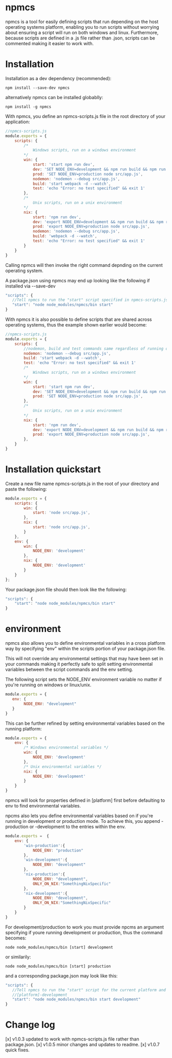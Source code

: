 # npmcs

npmcs is a tool for easily defining scripts that run depending on the host operating systems platform,
enabling you to run scripts without worrying about ensuring a script will run on both windows and linux. 
Furthermore, because scripts are defined in a .js file rather than .json, scripts can be commented
making it easier to work with.

# Installation

Installation as a dev dependency (recommended):

`npm install --save-dev npmcs`

alternatively npmcs can be installed globablly:

`npm install -g npmcs`


With npmcs, you define an npmcs-scripts.js file in the root directory of your application:
```javascript
//npmcs-scripts.js
module.exports = {
	scripts: {
		/*
            Windows scripts, run on a windows environment
        */
		win: {
			start: 'start npm run dev',
			dev: 'SET NODE_ENV=development && npm run build && npm run nodemon',
			prod: 'SET NODE_ENV=production node src/app.js',
			nodemon: 'nodemon --debug src/app.js',
			build: 'start webpack -d --watch',
			test: 'echo "Error: no test specified" && exit 1'
		},
		/*
            Unix scripts, run on a unix environment
        */
		nix: {
			start: 'npm run dev',
			dev: 'export NODE_ENV=development && npm run build && npm run nodemon',
			prod: 'export NODE_ENV=production node src/app.js',
			nodemon: 'nodemon --debug src/app.js',
			build: 'webpack -d --watch',
			test: 'echo "Error: no test specified" && exit 1'
		}
	}
}
 ``` 

 Calling npmcs will then invoke the right command depnding on the current operating system. 
 
A package.json using npmcs may end up looking like the following if installed via --save-dev
 ```javascript
"scripts": {
    //Tell npmcs to run the "start" script specified in npmcs-scripts.js
    "start": "node node_modules/npmcs/bin start"
}
```

With npmcs it is also possible to define scripts that are shared across operating systems,
thus the example shown earlier would become:

```javascript
//npmcs-scripts.js
module.exports = {
	scripts: {
		//nodemon, build and test commands same regardless of running on windows/linux (remove duplication)
		nodemon: 'nodemon --debug src/app.js',
		build: 'start webpack -d --watch',
		test: 'echo "Error: no test specified" && exit 1'
		/*
            Windows scripts, run on a windows environment
        */
		win: {
			start: 'start npm run dev',
			dev: 'SET NODE_ENV=development && npm run build && npm run nodemon',
			prod: 'SET NODE_ENV=production node src/app.js',
		},
		/*
            Unix scripts, run on a unix environment
        */
		nix: {
			start: 'npm run dev',
			dev: 'export NODE_ENV=development && npm run build && npm run nodemon',
			prod: 'export NODE_ENV=production node src/app.js',
		},
	}
}
 ``` 

# Installation quickstart

Create a new file name npmcs-scripts.js in the root of your directory and paste the following:

```javascript
module.exports = {
	scripts: {
		win: {
			start: 'node src/app.js',
		},
		nix: {
			start: 'node src/app.js',
		}
	},
	env: {
		win: {
			NODE_ENV: 'development'
		},
		nix: {
			NODE_ENV: 'development'
		}
	}
};
```

Your package.json file should then look like the following:

```javascript
"scripts": {
    "start": "node node_modules/npmcs/bin start"
}
```


# environment
 npmcs also allows you to define environmental variables in a cross platform way by specifying "env" within the scripts portion of your package.json file. 
 
 This will not override any environmental settings that may have been set in your commands making it perfectly safe
 to split setting environmental variables between the script commands and the env setting.

 The following script sets the NODE_ENV environment variable no matter if you're running on windows or linux/unix.
 ```javascript
module.exports = {
    env: {
         NODE_ENV: "development"
    }
}
 ``` 

 This can be further refined by setting environmental variables based on the running platform:

```javascript
module.exports = {
    env: {
		/* Windows environmental variables */
		win: {
			NODE_ENV: 'development'
		},
		/* Unix environmental variables */
		nix: {
			NODE_ENV: 'development'
		}
	}
}
 ``` 

 npmcs will look for properties defined in [platform] first before defaulting to env to find environmental variables. 


 npcms also lets you define environmental variables based on if you're running in development or production mode.
 To achieve this, you append -production or -development to the entries within the env.

```javascript
module.exports =  {
    env: {
        'win-production':{
            NODE_ENV: "production"
        },
        'win-development':{
            NODE_ENV: "development"
        },
        'nix-production':{
            NODE_ENV: "development",
            ONLY_ON_NIX:"SomethingNixSpecific"
        },
        'nix-development':{
            NODE_ENV: "development",
            ONLY_ON_NIX:"SomethingNixSpecific"
        }
    }
}
 ``` 

 For development/production to work you must provide npcms an argument specifying if youre running development or production, thus the command becomes:

 ```node node_modules/npmcs/bin [start] development```

 or similarily:

 ```node node_modules/npmcs/bin [start] production```

 and a corresponding package.json may look like this:

 ```javascript
"scripts": {
    //Tell npmcs to run the "start" script for the current platform and set environmental variables from 
    //[platform]-development
    "start": "node node_modules/npmcs/bin start development"
}
```


# Change log

[x] v1.0.3 updated to work with npmcs-scripts.js file rather than package.json.
[x] v1.0.5 minor changes and updates to readme.
[x] v1.0.7 quick fixes.